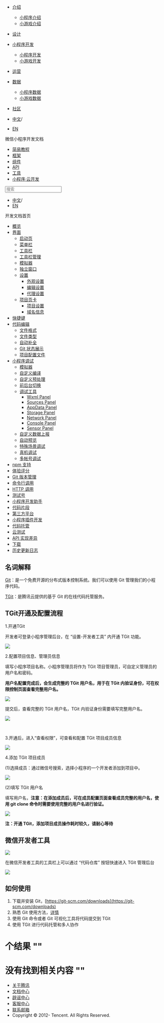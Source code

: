 <div class="book with-summary">

<div class="head">

<div class="head_box">

# [](javascript:; "_('微信公众平台 小程序')")

<div class="header_ctrls">

*   [介绍](javascript:;)
    *   [小程序介绍](https://developers.weixin.qq.com/miniprogram/introduction/index.html?t=18102216)
    *   [小游戏介绍](https://developers.weixin.qq.com/minigame/introduction/index.html?t=18102216)
*   [设计](https://developers.weixin.qq.com/miniprogram/design/index.html?t=18102216)
*   [小程序开发](javascript:;)
    *   [小程序开发](https://developers.weixin.qq.com/miniprogram/dev/index.html?t=18102216)
    *   [小游戏开发](https://developers.weixin.qq.com/minigame/dev/index.html?t=18102216)
*   [运营](https://developers.weixin.qq.com/miniprogram/product/index.html?t=18102216)
*   [数据](javascript:;)
    *   [小程序数据](https://developers.weixin.qq.com/miniprogram/analysis/index.html?t=18102216)
    *   [小游戏数据](https://developers.weixin.qq.com/minigame/analysis/index.html?t=18102216)
*   [社区](https://developers.weixin.qq.com/)

*   [中文](https://developers.weixin.qq.com/miniprogram/dev/qcloud/tgit.html?t=18102216)<span class="split-line">/</span>
*   [EN](https://developers.weixin.qq.com/miniprogram/en/dev/qcloud/tgit.html?t=18102216)

</div>

</div>

</div>

<div class="sub_nav_box">

<div class="sub_nav_inner">

<div class="book-summary-opr" id="js-book-summary-opr"><a class="book-summary-btn"></a></div>

<div class="top_sub_nav">

<div class="top_title_wap"><span class="icon_title icon_dev"></span>

微信小程序开发文档

</div>

*   [简易教程](../)
*   [框架](../framework/MINA.html)
*   [组件](../component/)
*   [API](../api/)
*   [工具](../devtools/devtools.html)
*   [小程序·云开发](../wxcloud/basis/getting-started.html)

</div>

<div id="book-search-input" role="search">

<form><label for="search-input" class="search-icon" id="js-search-icon"></label><input type="text" id="search-input" name="search-input" placeholder="搜索"> </form>

</div>

*   [中文](https://developers.weixin.qq.com/miniprogram/dev/qcloud/tgit.html?t=18102216)<span class="split-line">/</span>
*   [EN](https://developers.weixin.qq.com/miniprogram/en/dev/qcloud/tgit.html?t=18102216)

</div>

</div>

<div class="book-summary">

<div class="book-summary-home" id="js-summary-home"><a><span class="icon_home_s icon_dev"></span><span class="s_title_2">开发文档首页</span></a></div>

<nav role="navigation">

*   [概览](../devtools/devtools.html)
*   [界面](../devtools/page.html)
    *   [启动页](../devtools/page.html#启动页)
    *   [菜单栏](../devtools/page.html#菜单栏)
    *   [工具栏](../devtools/page.html#工具栏)
    *   [工具栏管理](../devtools/page.html#工具栏管理)
    *   [模拟器](../devtools/page.html#模拟器)
    *   [独立窗口](../devtools/page.html#独立窗口)
    *   [设置](../devtools/settings.html)
        *   [外观设置](../devtools/settings.html#外观设置)
        *   [编辑设置](../devtools/settings.html#编辑设置)
        *   [代理设置](../devtools/settings.html#代理设置)
    *   [项目页卡](../devtools/project.html)
        *   [项目设置](../devtools/project.html#项目设置)
        *   [域名信息](../devtools/project.html#域名信息)
*   [快捷键](../devtools/shortcut.html)
*   [代码编辑](../devtools/edit.html)
    *   [文件格式](../devtools/edit.html#文件格式)
    *   [文件类型](../devtools/edit.html#文件支持)
    *   [自动补全](../devtools/edit.html#自动补全)
    *   [Git 状态展示](../devtools/edit.html#git-状态展示)
    *   [项目配置文件](../devtools/projectconfig.html)
*   [小程序调试](../devtools/debug.html)
    *   [模拟器](../devtools/debug.html#模拟器)
    *   [自定义编译](../devtools/debug.html#自定义编译)
    *   [自定义预处理](../devtools/debug.html#自定义预处理)
    *   [前后台切换](../devtools/debug.html#前后台切换)
    *   [调试工具](../devtools/debug.html#调试工具)
        *   [Wxml Panel](../devtools/debug.html#wxml-panel)
        *   [Sources Panel](../devtools/debug.html#sources-panel)
        *   [AppData Panel](../devtools/debug.html#appdata-panel)
        *   [Storage Panel](../devtools/debug.html#storage-panel)
        *   [Network Panel](../devtools/debug.html#network-panel)
        *   [Console Panel](../devtools/debug.html#console-panel)
        *   [Sensor Panel](../devtools/debug.html#sensor-panel)
    *   [自定义数据上报](../devtools/debug.html#自定义数据上报)
    *   [自动预览](../devtools/debug.html#自动预览)
    *   [特殊场景调试](../devtools/different.html)
    *   [真机调试](../devtools/remote-debug.html)
    *   [多帐号调试](../devtools/multiaccount.html)
*   [npm 支持](../devtools/npm.html)
*   [体验评分](../devtools/audits.html)
*   [Git 版本管理](../devtools/git.html)
*   [命令行调用](../devtools/cli.html)
*   [HTTP 调用](../devtools/http.html)
*   [测试号](../devtools/sandbox.html)
*   [小程序开发助手](../devtools/mydev.html)
*   [代码片段](../devtools/minicode.html)
*   [第三方平台](../devtools/ext.html)
*   [小程序插件开发](../devtools/plugin.html)
*   [代码托管](./tgit.html)
*   [云测试](../devtools/monkey-test.html)
*   [API 实现差异](../devtools/notsupport.html)
*   [下载](../devtools/download.html)
*   [历史更新日志](../devtools/uplog.html)

</nav>

</div>

<div class="book-body">

<div class="body-inner">

<div class="page-wrapper" tabindex="-1" role="main">

<div class="page-inner">

<div id="book-search-results">

<div class="search-noresults">

<section class="normal markdown-section">

## 名词解释

[Git](https://git-scm.com)：是一个免费开源的分布式版本控制系统。我们可以使用 Git 管理我们的小程序代码。

[TGit](https://cloud.tencent.com/document/product/612/11023)：是腾讯云提供的基于 Git 的在线代码托管服务。

## TGit开通及配置流程

1.开通TGit

开发者可登录小程序管理后台，在 “设置-开发者工具” 内开通 TGit 功能。

![](https://developers.weixin.qq.com/miniprogram/dev/qcloud/image/tgit/tgit1.png?t=18102216)

2.配置项目信息、管理员信息

填写小程序项目名称。小程序管理员将作为 TGit 项目管理员，可自定义管理员的用户名和密码。

**用户名配置完成后，会生成完整的 TGit 用户名，用于在 TGit 内验证身份，可在权限控制页面查看完整用户名。**

![](https://developers.weixin.qq.com/miniprogram/dev/qcloud/image/tgit/tgit3.png?t=18102216)

提交后，查看完整的 TGit 用户名，TGit 内验证身份需要填写完整用户名。

![](https://developers.weixin.qq.com/miniprogram/dev/qcloud/image/tgit/tgit8.png?t=18102216)

​

3.开通后，进入“查看权限”，可查看和配置 TGit 项目成员信息

![](https://developers.weixin.qq.com/miniprogram/dev/qcloud/image/tgit/tgit6.png?t=18102216)

4.添加 TGit 项目成员

(1)选择成员：通过微信号搜索，选择小程序的一个开发者添加到项目中。

![](https://developers.weixin.qq.com/miniprogram/dev/qcloud/image/tgit/tgit7.png?t=18102216)

(2)填写 TGit 用户名

填写用户名，**注意：在添加成员后，可在成员配置页面查看成员完整的用户名，使用 git clone 命令时需要使用完整的用户名进行验证。**

![](https://developers.weixin.qq.com/miniprogram/dev/qcloud/image/tgit/tgit9.png?t=18102216)

**注：开通 TGit，添加项目成员操作耗时较久，请耐心等待**

## 微信开发者工具

![](https://developers.weixin.qq.com/miniprogram/dev/qcloud/image/tgit/toolbar.png?t=18102216)

在微信开发者工具的工具栏上可以通过 “代码仓库” 按钮快速进入 TGit 管理后台

![](https://developers.weixin.qq.com/miniprogram/dev/qcloud/image/tgit/devmaster.png?t=18102216)

## 如何使用

1.  下载并安装 Git，[https://git-scm.com/downloads](https://git-scm.com/downloads)
2.  熟悉 Git 使用方法，[详情](https://git-scm.com/doc)
3.  使用 Git 命令或者 Git 可视化工具将代码提交到 TGit
4.  使用 TGit 进行代码托管和多人协作

</section>

</div>

<div class="search-results">

<div class="has-results">

# <span class="search-results-count"></span>个结果 "<span class="search-query"></span>"

</div>

<div class="no-results">

# 没有找到相关内容 "<span class="search-query"></span>"

</div>

</div>

</div>

</div>

</div>

<div class="foot" id="footer">

*   [关于腾讯](https://www.tencent.com/)
*   [文档中心](https://developers.weixin.qq.com/miniprogram/introduction/index.html)
*   [辟谣中心](https://mp.weixin.qq.com/cgi-bin/opshowpage?action=dispelinfo)
*   [客服中心](https://kf.qq.com/product/wx_xcx.html)
*   [联系邮箱](mailto:weixinmp@qq.com)
*   Copyright © 2012-<span id="s_copyright_year"></span> Tencent. All Rights Reserved.

</div>

</div>

[](../devtools/plugin.html)[](../devtools/monkey-test.html)</div>

</div>